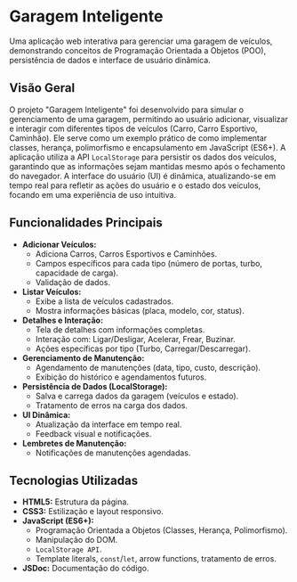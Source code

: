 # Garagem Inteligente

Uma aplicação web interativa para gerenciar uma garagem de veículos, demonstrando conceitos de Programação Orientada a Objetos (POO), persistência de dados e interface de usuário dinâmica.

## Visão Geral

O projeto "Garagem Inteligente" foi desenvolvido para simular o gerenciamento de uma garagem, permitindo ao usuário adicionar, visualizar e interagir com diferentes tipos de veículos (Carro, Carro Esportivo, Caminhão). Ele serve como um exemplo prático de como implementar classes, herança, polimorfismo e encapsulamento em JavaScript (ES6+). A aplicação utiliza a API `LocalStorage` para persistir os dados dos veículos, garantindo que as informações sejam mantidas mesmo após o fechamento do navegador. A interface do usuário (UI) é dinâmica, atualizando-se em tempo real para refletir as ações do usuário e o estado dos veículos, focando em uma experiência de uso intuitiva.

## Funcionalidades Principais

*   **Adicionar Veículos:**
    *   Adiciona Carros, Carros Esportivos e Caminhões.
    *   Campos específicos para cada tipo (número de portas, turbo, capacidade de carga).
    *   Validação de dados.
*   **Listar Veículos:**
    *   Exibe a lista de veículos cadastrados.
    *   Mostra informações básicas (placa, modelo, cor, status).
*   **Detalhes e Interação:**
    *   Tela de detalhes com informações completas.
    *   Interação com: Ligar/Desligar, Acelerar, Frear, Buzinar.
    *   Ações específicas por tipo (Turbo, Carregar/Descarregar).
*   **Gerenciamento de Manutenção:**
    *   Agendamento de manutenções (data, tipo, custo, descrição).
    *   Exibição do histórico e agendamentos futuros.
*   **Persistência de Dados (LocalStorage):**
    *   Salva e carrega dados da garagem (veículos e estado).
    *   Tratamento de erros na carga dos dados.
*   **UI Dinâmica:**
    *   Atualização da interface em tempo real.
    *   Feedback visual e notificações.
*   **Lembretes de Manutenção:**
    *   Notificações de manutenções agendadas.

## Tecnologias Utilizadas

*   **HTML5:** Estrutura da página.
*   **CSS3:** Estilização e layout responsivo.
*   **JavaScript (ES6+):**
    *   Programação Orientada a Objetos (Classes, Herança, Polimorfismo).
    *   Manipulação do DOM.
    *   `LocalStorage API`.
    *   Template literals, `const`/`let`, arrow functions, tratamento de erros.
*   **JSDoc:** Documentação do código.
